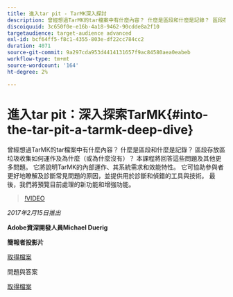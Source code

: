 ```yaml
---
title: 進入tar pit - TarMK深入探討
description: 曾經想過TarMK的tar檔案中有什麼內容？ 什麼是區段和什麼是記錄？ 區段存放區垃圾收集如何運作及為什麼（或為什麼沒有）？ 本課程會回答這些問題及其他許多問題。
discoiquuid: 3c650f0e-e16b-4a18-9462-90cdde8a2f10
targetaudience: target-audience advanced
exl-id: bcf64ff5-f8c1-4355-803e-df22cc784cc2
duration: 4071
source-git-commit: 9a297cda953d4414131657f9ac84580aea0eabeb
workflow-type: tm+mt
source-wordcount: '164'
ht-degree: 2%

---
```


# 進入tar pit：深入探索TarMK{#into-the-tar-pit-a-tarmk-deep-dive}

曾經想過TarMK的tar檔案中有什麼內容？ 什麼是區段和什麼是記錄？ 區段存放區垃圾收集如何運作及為什麼（或為什麼沒有）？ 本課程將回答這些問題及其他更多問題。 它將說明TarMK的內部運作、其系統需求和效能特性。 它可協助參與者更好地瞭解及診斷常見問題的原因，並提供用於診斷和偵錯的工具與技術。 最後，我們將預覽目前處理的新功能和增強功能。

>[!VIDEO](https://video.tv.adobe.com/v/19138/?quality=9)

*2017年2月15日推出*

**Adobe資深開發人員Michael Duerig**

**簡報者投影片**

[取得檔案](assets/aem-gems-tarmk-deep-dive.pptx)

問題與答案

[取得檔案](assets/aem-gems-qandas-tarmk-deep-dive.pdf)
<!--
[Get back to the Overview](https://helpx.adobe.com/experience-manager/kt/eseminars/gems/aem-index.html)
-->
